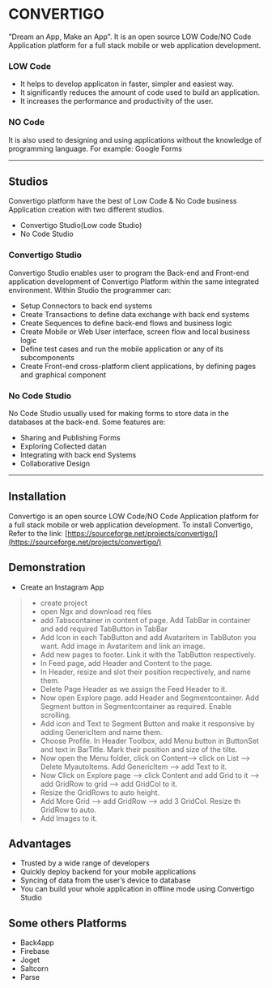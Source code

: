 # CONVERTIGO
"Dream an App, Make an App". It is an open source LOW Code/NO Code Application platform for a full stack mobile or web application development.
### LOW Code
- It helps to develop applicaton in faster, simpler and easiest way.
- It significantly reduces the amount of code used to build an application.
- It increases the performance and productivity of the user.
### NO Code
 It is also used to designing and using applications without the knowledge of programming language.
 For example: Google Forms
 
---
## Studios
Convertigo platform have the best of Low Code & No Code business Application creation with two different studios.
- Convertigo Studio(Low code Studio)
- No Code Studio
### Convertigo Studio
Convertigo Studio enables user to program the Back-end and Front-end application development 
of Convertigo Platform within the same integrated environment. Within Studio the programmer can:
- Setup Connectors to back end systems
- Create Transactions to define data exchange with back end systems
- Create Sequences to define back-end flows and business logic
- Create Mobile or Web User interface, screen flow and local business logic
- Define test cases and run the mobile application or any of its subcomponents
- Create Front-end cross-platform client applications, by defining pages and graphical component
### No Code Studio
No Code Studio usually used for making forms to store data in the databases at the back-end.
Some features are:
- Sharing and Publishing Forms
- Exploring Collected datan
- Integrating with back end Systems
- Collaborative Design

---
## Installation
Convertigo is an open source LOW Code/NO Code Application platform for a full stack mobile or web application development.
To install Convertigo,
Refer to the link:
[https://sourceforge.net/projects/convertigo/](https://sourceforge.net/projects/convertigo/)
 
 
 ## Demonstration
 - Create an Instagram App
 >- create project 
 >- open Ngx and download req files
 >- add Tabscontainer in content of page. Add TabBar in container and add required TabButton in TabBar 
 >- Add Icon in each TabButton and add Avataritem in TabButon you want. Add image in Avataritem and link an image.
 >- Add new pages to footer. Link it with the TabButton respectively.
 >- In Feed page, add Header and Content to the page.
 >- In Header, resize and slot their position recpectively, and name them.
 >- Delete Page Header as we assign the Feed Header to it.
 >- Now open Explore page. add Header and Segmentcontainer. Add Segment button in Segmentcontainer as required. Enable scrolling.
 >- Add icon and Text to Segment Button and make it responsive by adding GenericItem and name them.
 >- Choose Profile. In Header Toolbox, add Menu button in ButtonSet and text in BarTitle. Mark their position and size of the tilte.
 >- Now open the Menu folder, click on Content--> click on List --> Delete MyautoItems. Add GenericItem --> add Text to it.
 >- Now Click on Explore page --> click Content and add Grid to it --> add GridRow to grid --> add GridCol to it.
 >- Resize the GridRows to auto height.
 >- Add More Grid --> add GridRow --> add 3 GridCol. Resize th GridRow to auto.
 >- Add Images to it.
## Advantages
- Trusted by a wide range of developers
- Quickly deploy backend for your mobile applications
- Syncing of data from the user’s device to database
- You can build your whole application in offline mode using Convertigo Studio

 ## Some others Platforms
- Back4app
- Firebase
- Joget
- Saltcorn
- Parse
